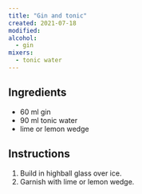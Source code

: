 ```yaml
---
title: "Gin and tonic"
created: 2021-07-18
modified:
alcohol:
  - gin
mixers:
  - tonic water
---
```



## Ingredients

- 60 ml gin
- 90 ml tonic water
- lime or lemon wedge

## Instructions

1. Build in highball glass over ice.
2. Garnish with lime or lemon wedge.
